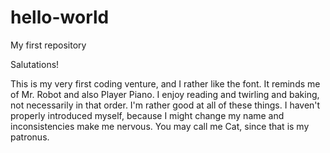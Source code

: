 # hello-world
My first repository

Salutations! 

This is my very first coding venture, and I rather like the font. It reminds me of Mr. Robot and also Player Piano.
I enjoy reading and twirling and baking, not necessarily in that order. I'm rather good at all of these things.
I haven't properly introduced myself, because I might change my name and inconsistencies make me nervous. You may call me Cat, since that is my patronus.

